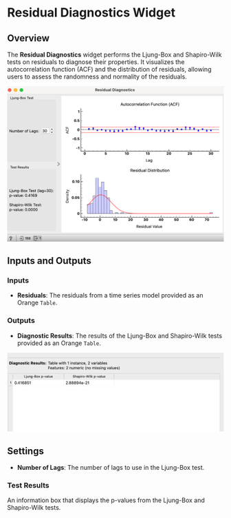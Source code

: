 # Residual Diagnostics Widget

## Overview

The **Residual Diagnostics** widget performs the Ljung-Box and Shapiro-Wilk tests on residuals to diagnose their properties. It visualizes the autocorrelation function (ACF) and the distribution of residuals, allowing users to assess the randomness and normality of the residuals. 

![](../images/sankarsh-widgets/residualdiagnostic/residualdiagnostic1.png)

## Inputs and Outputs

### Inputs

- **Residuals**: The residuals from a time series model provided as an Orange `Table`.

### Outputs

- **Diagnostic Results**: The results of the Ljung-Box and Shapiro-Wilk tests provided as an Orange `Table`.

![](../images/sankarsh-widgets/residualdiagnostic/residualdiagnostic2.png)

## Settings

- **Number of Lags**: The number of lags to use in the Ljung-Box test.


### Test Results

An information box that displays the p-values from the Ljung-Box and Shapiro-Wilk tests.

